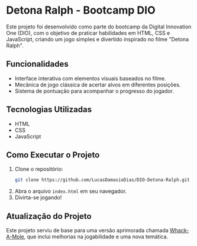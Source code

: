 # Detona Ralph - Bootcamp DIO

Este projeto foi desenvolvido como parte do bootcamp da Digital Innovation One (DIO), com o objetivo de praticar habilidades em HTML, CSS e JavaScript, criando um jogo simples e divertido inspirado no filme "Detona Ralph".

## Funcionalidades

- Interface interativa com elementos visuais baseados no filme.
- Mecânica de jogo clássica de acertar alvos em diferentes posições.
- Sistema de pontuação para acompanhar o progresso do jogador.

## Tecnologias Utilizadas

- HTML
- CSS
- JavaScript

## Como Executar o Projeto

1. Clone o repositório:
   ```bash
   git clone https://github.com/LucasDamasioDias/DIO-Detona-Ralph.git
   ```
2. Abra o arquivo `index.html` em seu navegador.
3. Divirta-se jogando!

## Atualização do Projeto

Este projeto serviu de base para uma versão aprimorada chamada [Whack-A-Mole](https://github.com/LucasDamasioDias/Whack-A-Mole), que inclui melhorias na jogabilidade e uma nova temática.

##
